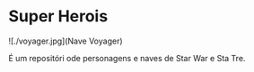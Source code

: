 # Super Herois

![./voyager.jpg](Nave Voyager)

É um repositóri ode personagens e naves de Star War e Sta Tre.
